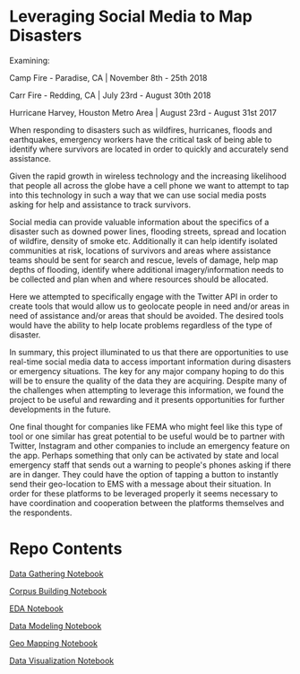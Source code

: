 # Leveraging Social Media to Map Disasters

Examining: 

Camp Fire - Paradise, CA | November 8th - 25th 2018

Carr Fire - Redding, CA | July 23rd - August 30th 2018

Hurricane Harvey, Houston Metro Area | August 23rd - August 31st 2017

When responding to disasters such as wildfires, hurricanes, floods and earthquakes,  emergency workers have the critical task of being able to identify where survivors are located in order to quickly and accurately send assistance. 

Given the rapid growth in wireless technology and the increasing likelihood that people all across the globe have a cell phone we want to attempt to tap into this technology in such a way that we can use social media posts asking for help and assistance to track survivors.

Social media can provide valuable information about the specifics of a disaster such as downed power lines, flooding streets, spread and location of wildfire, density of smoke etc. Additionally it can help identify isolated communities at risk, locations of survivors and areas where assistance teams should be sent for search and rescue, levels of damage, help map depths of flooding, identify where additional imagery/information needs to be collected and plan when and where resources should be allocated.

Here we attempted to specifically engage with the Twitter API in order to create tools that would allow us to geolocate people in need and/or areas in need of assistance and/or areas that should be avoided. The desired tools would have the ability to help locate problems regardless of the type of disaster.

In summary, this project illuminated to us that there are opportunities to use real-time social media data to access important information during disasters or emergency situations. The key for any major company hoping to do this will be to ensure the quality of the data they are acquiring. Despite many of the challenges when attempting to leverage this information, we found the project to be useful and rewarding and it presents opportunities for further developments in the future.

One final thought for companies like FEMA who might feel like this type of tool or one similar has great potential to be useful would be to partner with Twitter, Instagram and other companies to include an emergency feature on the app. Perhaps something that only can be activated by state and local emergency staff that sends out a warning to people's phones asking if there are in danger. They could have the option of tapping a button to instantly send their geo-location to EMS with a message about their situation. In order for these platforms to be leveraged properly it seems necessary to have coordination and cooperation between the platforms themselves and the respondents. 

# Repo Contents

[Data Gathering Notebook](https://github.com/pwalesdi/Mapping_Disasters/blob/master/1.twitter_API.ipynb)

[Corpus Building Notebook](https://github.com/pwalesdi/Mapping_Disasters/blob/master/2.build_disaster_corpus.ipynb)

[EDA Notebook](https://github.com/pwalesdi/Mapping_Disasters/blob/master/3.EDA_clustering.ipynb)

[Data Modeling Notebook](https://github.com/pwalesdi/Mapping_Disasters/blob/master/4.modeling.ipynb)

[Geo Mapping Notebook](https://github.com/pwalesdi/Mapping_Disasters/blob/master/5.google_maps_plotting.ipynb)

[Data Visualization Notebook]()


